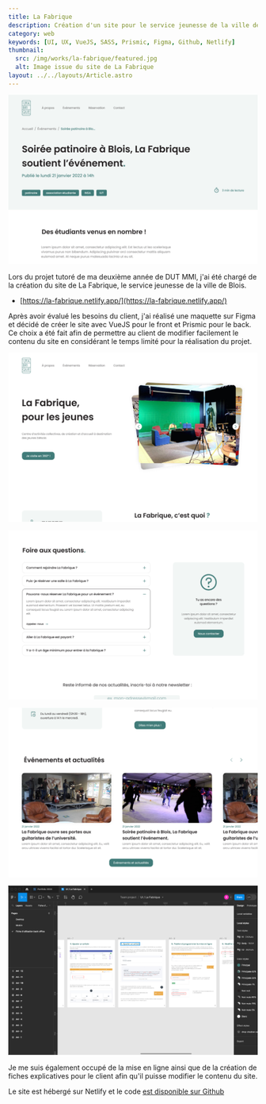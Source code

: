 ```yaml
---
title: La Fabrique
description: Création d'un site pour le service jeunesse de la ville de Blois
category: web
keywords: [UI, UX, VueJS, SASS, Prismic, Figma, Github, Netlify]
thumbnail:
  src: /img/works/la-fabrique/featured.jpg
  alt: Image issue du site de La Fabrique
layout: ../../layouts/Article.astro
---
```


![Image de la page d'accueil du site de La Fabrique](../../assets/works/la-fabrique/04.jpg)

Lors du projet tutoré de ma deuxième année de DUT MMI, j'ai été chargé de la création du site de La Fabrique, le service jeunesse de la ville de Blois.

- [https://la-fabrique.netlify.app/](https://la-fabrique.netlify.app/)

Après avoir évalué les besoins du client, j'ai réalisé une maquette sur Figma et décidé de créer le site avec VueJS pour le front et Prismic pour le back. Ce choix a été fait afin de permettre au client de modifier facilement le contenu du site en considérant le temps limité pour la réalisation du projet.

<div class="img-grid">

![Image de la page d'accueil du site de La Fabrique](../../assets/works/la-fabrique/01.jpg)

![Image de la page d'accueil du site de La Fabrique](../../assets/works/la-fabrique/03.jpg)

![Image de la page d'accueil du site de La Fabrique](../../assets/works/la-fabrique/02.jpg)

![Image de la page d'accueil du site de La Fabrique](../../assets/works/la-fabrique/06.jpg)

</div>

Je me suis également occupé de la mise en ligne ainsi que de la création de fiches explicatives pour le client afin qu'il puisse modifier le contenu du site.

Le site est hébergé sur Netlify et le code [est disponible sur Github](https://github.com/baptistejouin/la-fabrique-blois)

